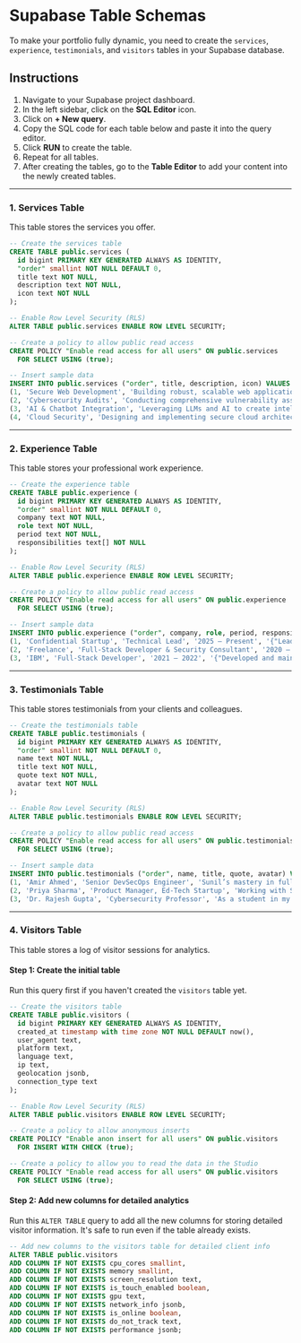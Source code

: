 
# Supabase Table Schemas

To make your portfolio fully dynamic, you need to create the `services`, `experience`, `testimonials`, and `visitors` tables in your Supabase database.

## Instructions

1.  Navigate to your Supabase project dashboard.
2.  In the left sidebar, click on the **SQL Editor** icon.
3.  Click on **+ New query**.
4.  Copy the SQL code for each table below and paste it into the query editor.
5.  Click **RUN** to create the table.
6.  Repeat for all tables.
7.  After creating the tables, go to the **Table Editor** to add your content into the newly created tables.

---

### 1. Services Table

This table stores the services you offer.

```sql
-- Create the services table
CREATE TABLE public.services (
  id bigint PRIMARY KEY GENERATED ALWAYS AS IDENTITY,
  "order" smallint NOT NULL DEFAULT 0,
  title text NOT NULL,
  description text NOT NULL,
  icon text NOT NULL
);

-- Enable Row Level Security (RLS)
ALTER TABLE public.services ENABLE ROW LEVEL SECURITY;

-- Create a policy to allow public read access
CREATE POLICY "Enable read access for all users" ON public.services
  FOR SELECT USING (true);

-- Insert sample data
INSERT INTO public.services ("order", title, description, icon) VALUES
(1, 'Secure Web Development', 'Building robust, scalable web applications with a security-first mindset using technologies like Laravel and Next.js.', 'ShieldCheck'),
(2, 'Cybersecurity Audits', 'Conducting comprehensive vulnerability assessments and penetration testing to identify and mitigate security risks.', 'SearchCheck'),
(3, 'AI & Chatbot Integration', 'Leveraging LLMs and AI to create intelligent chatbots and automate security operations for threat detection and analysis.', 'Bot'),
(4, 'Cloud Security', 'Designing and implementing secure cloud architectures, ensuring compliance and protecting data on platforms like AWS and Azure.', 'CloudCog');
```

---

### 2. Experience Table

This table stores your professional work experience.

```sql
-- Create the experience table
CREATE TABLE public.experience (
  id bigint PRIMARY KEY GENERATED ALWAYS AS IDENTITY,
  "order" smallint NOT NULL DEFAULT 0,
  company text NOT NULL,
  role text NOT NULL,
  period text NOT NULL,
  responsibilities text[] NOT NULL
);

-- Enable Row Level Security (RLS)
ALTER TABLE public.experience ENABLE ROW LEVEL SECURITY;

-- Create a policy to allow public read access
CREATE POLICY "Enable read access for all users" ON public.experience
  FOR SELECT USING (true);

-- Insert sample data
INSERT INTO public.experience ("order", company, role, period, responsibilities) VALUES
(1, 'Confidential Startup', 'Technical Lead', '2025 – Present', '{"Leading a full-stack team in building secure, scalable platforms.","Integrating AI-based tools for security automation and threat detection.","Enforcing secure coding practices (OWASP) across all development cycles.","Architecting microservices and managing cloud infrastructure security."}'),
(2, 'Freelance', 'Full-Stack Developer & Security Consultant', '2020 – Present', '{"Delivered over 20 custom web platforms for clients in education, e-commerce, and SaaS.","Integrated secure payment gateways like Stripe and Razorpay.","Applied deep knowledge of OWASP Top 10 to mitigate common vulnerabilities like XSS, CSRF, and SQLi.","Conducted vulnerability assessments and provided security hardening recommendations."}'),
(3, 'IBM', 'Full-Stack Developer', '2021 – 2022', '{"Developed and maintained secure MERN stack applications with Angular CLI.","Collaborated on system programming tasks involving mainframe modules and services.","Participated in agile development sprints, focusing on code quality and security."}');
```

---

### 3. Testimonials Table

This table stores testimonials from your clients and colleagues.

```sql
-- Create the testimonials table
CREATE TABLE public.testimonials (
  id bigint PRIMARY KEY GENERATED ALWAYS AS IDENTITY,
  "order" smallint NOT NULL DEFAULT 0,
  name text NOT NULL,
  title text NOT NULL,
  quote text NOT NULL,
  avatar text NOT NULL
);

-- Enable Row Level Security (RLS)
ALTER TABLE public.testimonials ENABLE ROW LEVEL SECURITY;

-- Create a policy to allow public read access
CREATE POLICY "Enable read access for all users" ON public.testimonials
  FOR SELECT USING (true);

-- Insert sample data
INSERT INTO public.testimonials ("order", name, title, quote, avatar) VALUES
(1, 'Amir Ahmed', 'Senior DevSecOps Engineer', 'Sunil’s mastery in full-stack development and unwavering dedication to security truly sets him apart. He consistently delivers code that is not only functional but also fortified against modern threats.', '/images/avatar-1.png'),
(2, 'Priya Sharma', 'Product Manager, Ed-Tech Startup', 'Working with Sunil was a game-changer for our platform. He single-handedly built our secure e-learning portal, and his proactive approach to security saved us from potential vulnerabilities down the line.', '/images/avatar-2.png'),
(3, 'Dr. Rajesh Gupta', 'Cybersecurity Professor', 'As a student in my Information Security program, Sunil shows a rare aptitude for bridging theoretical knowledge with practical application. His insights into AI''s role in cybersecurity are particularly impressive.', '/images/avatar-3.png');
```

---

### 4. Visitors Table

This table stores a log of visitor sessions for analytics.

#### **Step 1: Create the initial table**
Run this query first if you haven't created the `visitors` table yet.

```sql
-- Create the visitors table
CREATE TABLE public.visitors (
  id bigint PRIMARY KEY GENERATED ALWAYS AS IDENTITY,
  created_at timestamp with time zone NOT NULL DEFAULT now(),
  user_agent text,
  platform text,
  language text,
  ip text,
  geolocation jsonb,
  connection_type text
);

-- Enable Row Level Security (RLS)
ALTER TABLE public.visitors ENABLE ROW LEVEL SECURITY;

-- Create a policy to allow anonymous inserts
CREATE POLICY "Enable anon insert for all users" ON public.visitors
  FOR INSERT WITH CHECK (true);

-- Create a policy to allow you to read the data in the Studio
CREATE POLICY "Enable read access for all users" ON public.visitors
  FOR SELECT USING (true);
```

#### **Step 2: Add new columns for detailed analytics**
Run this `ALTER TABLE` query to add all the new columns for storing detailed visitor information. It's safe to run even if the table already exists.

```sql
-- Add new columns to the visitors table for detailed client info
ALTER TABLE public.visitors
ADD COLUMN IF NOT EXISTS cpu_cores smallint,
ADD COLUMN IF NOT EXISTS memory smallint,
ADD COLUMN IF NOT EXISTS screen_resolution text,
ADD COLUMN IF NOT EXISTS is_touch_enabled boolean,
ADD COLUMN IF NOT EXISTS gpu text,
ADD COLUMN IF NOT EXISTS network_info jsonb,
ADD COLUMN IF NOT EXISTS is_online boolean,
ADD COLUMN IF NOT EXISTS do_not_track text,
ADD COLUMN IF NOT EXISTS performance jsonb;
```

    